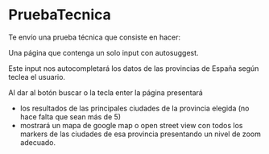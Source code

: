 # PruebaTecnica

Te envío una prueba técnica que consiste en hacer:
 
Una página que contenga un solo input con autosuggest.

Este input nos autocompletará los datos de las provincias de España según teclea el usuario.

Al dar al botón buscar o la tecla enter la página presentará
-  los resultados de las principales ciudades de la provincia elegida (no hace falta que sean más de 5)
-  mostrará un mapa de google map o open street view con todos los markers
de las ciudades de esa provincia presentando un nivel de zoom adecuado.
